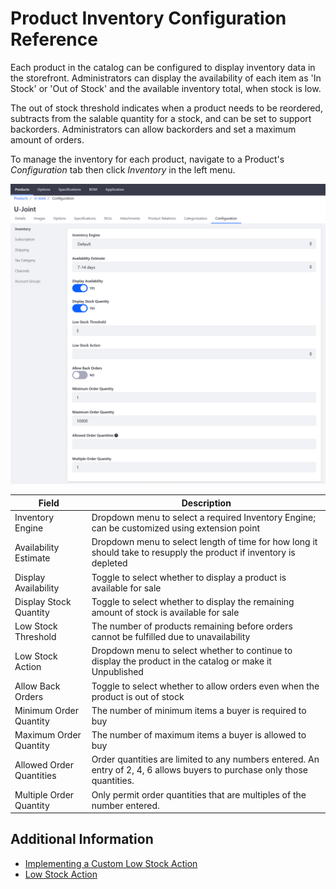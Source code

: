 # Product Inventory Configuration Reference

Each product in the catalog can be configured to display inventory data in the storefront. Administrators can display the availability of each item as 'In Stock' or 'Out of Stock' and the available inventory total, when stock is low.

The out of stock threshold indicates when a product needs to be reordered, subtracts from the salable quantity for a stock, and can be set to support backorders. Administrators can allow backorders and set a maximum amount of orders.

To manage the inventory for each product, navigate to a Product's _Configuration_ tab then click _Inventory_ in the left menu.

![Product Configuration for Low Stock Action](./product-inventory-configuration-reference/images/01.png "Product Configuration for Low Stock Action")

| Field | Description |
| --- | --- |
| Inventory Engine | Dropdown menu to select a required Inventory Engine; can be customized using extension point |
| Availability Estimate | Dropdown menu to select length of time for how long it should take to resupply the product if inventory is depleted |
| Display Availability | Toggle to select whether to display a product is available for sale |
| Display Stock Quantity | Toggle to select whether to display the remaining amount of stock is available for sale |
| Low Stock Threshold | The number of products remaining before orders cannot be fulfilled due to unavailability |
| Low Stock Action | Dropdown menu to select whether to continue to display the product in the catalog or make it Unpublished |
| Allow Back Orders | Toggle to select whether to allow orders even when the product is out of stock |
| Minimum Order Quantity | The number of minimum items a buyer is required to buy |
| Maximum Order Quantity | The number of maximum items a buyer is allowed to buy |
| Allowed Order Quantities |  Order quantities are limited to any numbers entered. An entry of 2, 4, 6 allows buyers to purchase only those quantities. |
| Multiple Order Quantity | Only permit order quantities that are multiples of the number entered. |

## Additional Information

* [Implementing a Custom Low Stock Action](../../developer-guide/tutorial/implementing-a-custom-low-stock-action.md)
* [Low Stock Action](./low-stock-action.md)
